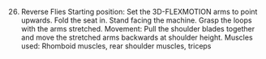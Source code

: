 26. Reverse Flies
Starting position: Set the 3D-FLEXMOTION arms to point upwards. Fold the seat in.
Stand facing the machine. Grasp the loops with the arms stretched.
Movement: Pull the shoulder blades together and move the stretched arms backwards at shoulder height.
Muscles used: Rhomboid muscles, rear shoulder muscles, triceps